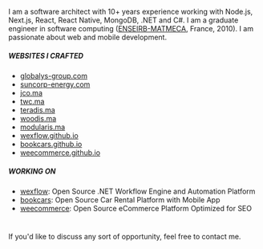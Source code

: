 I am a software architect with 10+ years experience working with Node.js, Next.js, React, React Native, MongoDB, .NET and C#. I am a graduate engineer in software computing ([ENSEIRB-MATMECA](https://en.m.wikipedia.org/wiki/%C3%89cole_nationale_sup%C3%A9rieure_d%27%C3%A9lectronique,_informatique,_t%C3%A9l%C3%A9communications,_math%C3%A9matique_et_m%C3%A9canique_de_Bordeaux), France, 2010). I am passionate about web and mobile development.

##### WEBSITES I CRAFTED
- [globalys-group.com](https://globalys-group.com)
- [suncorp-energy.com](https://suncorp-energy.com)
- [jco.ma](https://jco.ma)
- [twc.ma](https://twc.ma)
- [teradis.ma](https://teradis.ma)
- [woodis.ma](https://woodis.ma)
- [modularis.ma](https://modularis.ma)
- [wexflow.github.io](https://wexflow.github.io)
- [bookcars.github.io](https://bookcars.github.io)
- [weecommerce.github.io](https://weecommerce.github.io)

##### WORKING ON
- [wexflow](https://wexflow.github.io/): Open Source .NET Workflow Engine and Automation Platform
- [bookcars](https://bookcars.github.io/): Open Source Car Rental Platform with Mobile App
- [weecommerce](https://weecommerce.github.io/): Open Source eCommerce Platform Optimized for SEO

#
If you'd like to discuss any sort of opportunity, feel free to contact me.
